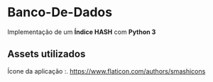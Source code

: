 # **Banco-De-Dados**
Implementação de um **Índice HASH** com **Python 3**

## Assets utilizados
Ícone da aplicação :.
https://www.flaticon.com/authors/smashicons
